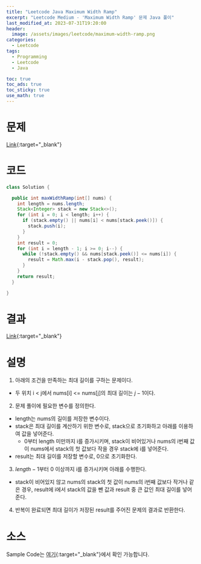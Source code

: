 ```yaml
---
title: "Leetcode Java Maximum Width Ramp"
excerpt: "Leetcode Medium - 'Maximum Width Ramp' 문제 Java 풀이"
last_modified_at: 2023-07-31T19:20:00
header:
  image: /assets/images/leetcode/maximum-width-ramp.png
categories:
  - Leetcode
tags:
  - Programming
  - Leetcode
  - Java

toc: true
toc_ads: true
toc_sticky: true
use_math: true
---
```

# 문제
[Link](https://leetcode.com/problems/maximum-width-ramp){:target="_blank"}

# 코드
```java
class Solution {

  public int maxWidthRamp(int[] nums) {
    int length = nums.length;
    Stack<Integer> stack = new Stack<>();
    for (int i = 0; i < length; i++) {
      if (stack.empty() || nums[i] < nums[stack.peek()]) {
        stack.push(i);
      }
    }
    int result = 0;
    for (int i = length - 1; i >= 0; i--) {
      while (!stack.empty() && nums[stack.peek()] <= nums[i]) {
        result = Math.max(i - stack.pop(), result);
      }
    }
    return result;
  }

}
```

# 결과
[Link](https://leetcode.com/problems/maximum-width-ramp/submissions/1008386806/){:target="_blank"}

# 설명
1. 아래의 조건을 만족하는 최대 길이를 구하는 문제이다.
- 두 위치 i < j에서 nums[i] <= nums[j]의 최대 길이는 $j - 1$이다.

2. 문제 풀이에 필요한 변수를 정의한다.
- length는 nums의 길이를 저장한 변수이다.
- stack은 최대 길이를 계산하기 위한 변수로, stack으로 초기화하고 아래를 이용하여 값을 넣어준다.
  - 0부터 length 미만까지 i를 증가시키며, stack이 비어있거나 nums의 i번째 값이 nums에서 stack의 첫 값보다 작을 경우 stack에 i를 넣어준다.
- result는 최대 길이를 저장할 변수로, 0으로 초기화한다.

3. $length - 1$부터 0 이상까지 i를 증가시키며 아래를 수행한다.
- stack이 비어있지 않고 nums의 stack의 첫 값이 nums의 i번째 값보다 작거나 같은 경우, result에 i에서 stack의 값을 뺀 값과 result 중 큰 값인 최대 길이를 넣어준다.

4. 반복이 완료되면 최대 길이가 저장된 result를 주어진 문제의 결과로 반환한다.

# 소스
Sample Code는 [여기](https://github.com/GracefulSoul/leetcode/blob/master/src/main/java/gracefulsoul/problems/MaximumWidthRamp.java){:target="_blank"}에서 확인 가능합니다.